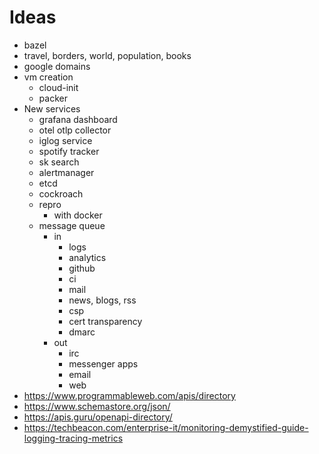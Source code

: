 # Ideas

- bazel
- travel, borders, world, population, books
- google domains
- vm creation
  - cloud-init
  - packer
- New services
  - grafana dashboard
  - otel otlp collector
  - iglog service
  - spotify tracker
  - sk search
  - alertmanager
  - etcd
  - cockroach
  - repro
    - with docker
  - message queue
    - in
      - logs
      - analytics
      - github
      - ci
      - mail
      - news, blogs, rss
      - csp
      - cert transparency
      - dmarc
    - out
      - irc
      - messenger apps
      - email
      - web
- https://www.programmableweb.com/apis/directory
- https://www.schemastore.org/json/
- https://apis.guru/openapi-directory/
- https://techbeacon.com/enterprise-it/monitoring-demystified-guide-logging-tracing-metrics
